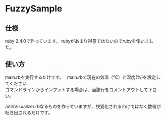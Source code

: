 # FuzzySample

## 仕様
ruby 2.4.0で作っています。
rubyがあまり得意ではないのでrubyを使いました。

## 使い方
main.rbを実行するだけです。  
main.rbで現在の気温（℃）と湿度(%)を設定してください  
コマンドラインからインプットする場合は、当該行をコメントアウトして下さい。　　

/util/Visualizer.rbなるものを作っていますが、視覚化されるわけではなく数値が吐き出されるだけです。
